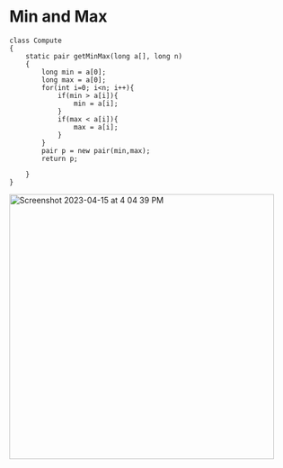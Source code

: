 # Min and Max
```
class Compute 
{
    static pair getMinMax(long a[], long n)  
    {
        long min = a[0];
        long max = a[0];
        for(int i=0; i<n; i++){
            if(min > a[i]){
                min = a[i];
            }
            if(max < a[i]){
                max = a[i];
            }
        }
        pair p = new pair(min,max);
        return p;
    
    }
}
```
<img width="471" alt="Screenshot 2023-04-15 at 4 04 39 PM" src="https://user-images.githubusercontent.com/111800760/232211381-e248c9d5-e2a5-4b69-ae1d-cfb38e350250.png">

